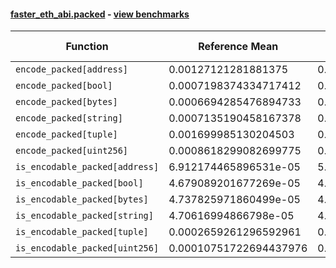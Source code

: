 #### [faster_eth_abi.packed](https://github.com/BobTheBuidler/faster-eth-abi/blob/master/faster_eth_abi/packed.py) - [view benchmarks](https://github.com/BobTheBuidler/faster-eth-abi/blob/master/benchmarks/test_packed_benchmarks.py)

| Function | Reference Mean | Faster Mean | % Change | Speedup (%) | x Faster | Faster |
|----------|---------------|-------------|----------|-------------|----------|--------|
| `encode_packed[address]` | 0.00127121281881375 | 0.0007124315820931032 | 43.96% | 78.43% | 1.78x | ✅ |
| `encode_packed[bool]` | 0.0007198374334717412 | 0.0004964975445895707 | 31.03% | 44.98% | 1.45x | ✅ |
| `encode_packed[bytes]` | 0.0006694285476894733 | 0.0004889488160598851 | 26.96% | 36.91% | 1.37x | ✅ |
| `encode_packed[string]` | 0.0007135190458167378 | 0.000520107946721766 | 27.11% | 37.19% | 1.37x | ✅ |
| `encode_packed[tuple]` | 0.001699985130204503 | 0.0014211415517268885 | 16.40% | 19.62% | 1.20x | ✅ |
| `encode_packed[uint256]` | 0.0008618299082699775 | 0.0006386936433634158 | 25.89% | 34.94% | 1.35x | ✅ |
| `is_encodable_packed[address]` | 6.912174465896531e-05 | 5.5793772946170637e-05 | 19.28% | 23.89% | 1.24x | ✅ |
| `is_encodable_packed[bool]` | 4.679089201677269e-05 | 4.424046819855182e-05 | 5.45% | 5.76% | 1.06x | ✅ |
| `is_encodable_packed[bytes]` | 4.737825971860499e-05 | 4.765537937408061e-05 | -0.58% | -0.58% | 0.99x | ❌ |
| `is_encodable_packed[string]` | 4.70616994866798e-05 | 4.420926679628467e-05 | 6.06% | 6.45% | 1.06x | ✅ |
| `is_encodable_packed[tuple]` | 0.0002659261296592961 | 0.0002522486781744398 | 5.14% | 5.42% | 1.05x | ✅ |
| `is_encodable_packed[uint256]` | 0.00010751722694437976 | 0.00010130881866228321 | 5.77% | 6.13% | 1.06x | ✅ |
